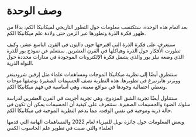 # وصف الوحدة 


بعد اتمام هذه الوحدة، ستكتسب معلومات حول التطور التاريخي لميكانيكا الكم، بدءًا من ظهور فكرة الذرة وتطورها عبر الزمن حتى ولادة علم ميكانيكا الكم.

سنتعرف على فكرة الذرة التي اقترحها جون دالتون في القرن التاسع عشر، وكيف تطورت الأفكار حول الذرة وهياكلها في القرن العشرين. سنتعلم عن نموذج بور للذرة الذي وضعه نيلز بور والذي يشمل فكرة الإلكترونات الموجودة في مدارات محددة حول النواة الذرية.

سنتطرق أيضًا إلى نظرية ميكانيكا الموجات ومساهمات علماء مثل إرفين شرودينغر وويرنر هايزنبرغ في تطويرها. هذه النظرية تصف الجسيمات الصغيرة بوصفها موجات وتعطي احتمالية وجودها في مواقع معينة، وهي أساسية في فهم ميكانيكا الكم.

سنتناول أيضًا تجربة الشق المزدوج، وهي تجربة أجريت في القرن العشرين لدراسة سلوك الضوء والجسيمات الصغيرة. ستتعرف على كيفية أن الجسيمات يمكن أن تكون في حالة ذرية وموجية في نفس الوقت، مما يدعم النظرية الموجية في ميكانيكا الكم.


وبعض المعلومات حول جائزة نوبل للفيزياء لعام 2022 والمساهمات الهامة التي قدمها العلماء والتي صبت في تطوير علم الحاسوب الكمي         



